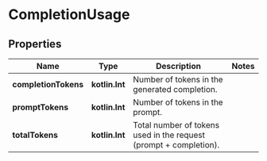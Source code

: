 
# CompletionUsage

## Properties
Name | Type | Description | Notes
------------ | ------------- | ------------- | -------------
**completionTokens** | **kotlin.Int** | Number of tokens in the generated completion. | 
**promptTokens** | **kotlin.Int** | Number of tokens in the prompt. | 
**totalTokens** | **kotlin.Int** | Total number of tokens used in the request (prompt + completion). | 



